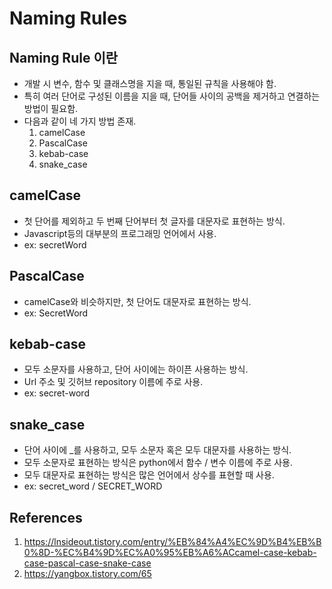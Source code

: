 # Naming Rules

## Naming Rule 이란

- 개발 시 변수, 함수 및 클래스명을 지을 때, 통일된 규칙을 사용해야 함.
- 특히 여러 단어로 구성된 이름을 지을 때, 단어들 사이의 공백을 제거하고 연결하는 방법이 필요함.
- 다음과 같이 네 가지 방법 존재.
  1. camelCase
  2. PascalCase
  3. kebab-case
  4. snake_case

## camelCase

- 첫 단어를 제외하고 두 번째 단어부터 첫 글자를 대문자로 표현하는 방식.
- Javascript등의 대부분의 프로그래밍 언어에서 사용.
- ex: secretWord

## PascalCase

- camelCase와 비슷하지만, 첫 단어도 대문자로 표현하는 방식.
- ex: SecretWord

## kebab-case

- 모두 소문자를 사용하고, 단어 사이에는 하이픈 사용하는 방식.
- Url 주소 및 깃허브 repository 이름에 주로 사용.
- ex: secret-word

## snake_case

- 단어 사이에 \_를 사용하고, 모두 소문자 혹은 모두 대문자를 사용하는 방식.
- 모두 소문자로 표현하는 방식은 python에서 함수 / 변수 이름에 주로 사용.
- 모두 대문자로 표현하는 방식은 많은 언어에서 상수를 표현할 때 사용.
- ex: secret_word / SECRET_WORD

## References

1. https://lnsideout.tistory.com/entry/%EB%84%A4%EC%9D%B4%EB%B0%8D-%EC%B4%9D%EC%A0%95%EB%A6%ACcamel-case-kebab-case-pascal-case-snake-case
2. https://yangbox.tistory.com/65
